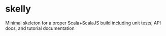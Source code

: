 # skelly
Minimal skeleton for a proper Scala+ScalaJS build including unit tests, API docs, and tutorial documentation
